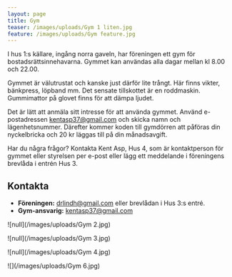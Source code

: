 ```yaml
---
layout: page
title: Gym
teaser: /images/uploads/Gym 1 liten.jpg
feature: /images/uploads/Gym feature.jpg
---
```

I hus 1:s källare, ingång norra gaveln, har föreningen ett gym för bostadsrättsinnehavarna. Gymmet kan användas alla dagar mellan kl 8.00 och 22.00.

Gymmet är välutrustat och kanske just därför lite trångt. Här finns vikter, bänkpress, löpband mm. Det sensate tillskottet är en roddmaskin. Gummimattor på glovet finns för att dämpa ljudet. 

Det är lätt att anmäla sitt intresse för att använda gymmet. Använd e-postadressen kentasp37@gmail.com och skicka namn och lägenhetsnummer. Därefter kommer koden till gymdörren att påföras din nyckelbricka och 20 kr läggas till på din månadsavgift. 

Har du några frågor? Kontakta Kent Asp, Hus 4, som är kontaktperson för gymmet eller styrelsen per e-post eller lägg ett meddelande i föreningens brevlåda i entrén Hus 3.

## Kontakta

* **Föreningen:** drlindh@gmail.com eller brevlådan i Hus 3:s entré.
* **Gym-ansvarig:** kentasp37@gmail.com

![null](/images/uploads/Gym 2.jpg)

![null](/images/uploads/Gym 3.jpg)

![null](/images/uploads/Gym 4.jpg)

![](/images/uploads/Gym 6.jpg)
